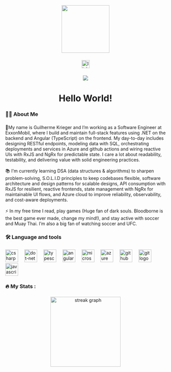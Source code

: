 <div align="center">
  <img height="150" src="https://media3.giphy.com/media/v1.Y2lkPTc5MGI3NjExdGQ0cm5ub3ZsYm1zNXRkZmcwbzNvNnF5OGpjbTNpaXV2MnZ4dDM1OCZlcD12MV9pbnRlcm5hbF9naWZfYnlfaWQmY3Q9Zw/oK257YkUTwuWc/giphy.gif"  />
</div>

###

<div align="center">
  <a href="https://br.linkedin.com/in/guilherme-krieger-aa684b137" target="_blank">
    <img src="https://img.shields.io/static/v1?message=LinkedIn&logo=linkedin&label=&color=0077B5&logoColor=white&labelColor=&style=for-the-badge" height="25" alt="linkedin logo"  />
  </a>
</div>

###

<div align="center">
  <img src="https://visitor-badge.laobi.icu/badge?page_id=GAWK96.GAWK96&"  />
</div>

###

<h1 align="center">Hello World!</h1>

###

<h3 align="left">👩‍💻  About Me</h3>

###

<p align="left">🔭My name is Guilherme Krieger and I’m working as a Software Engineer at ExxonMobil, where I build and maintain full-stack features using .NET on the backend and Angular (TypeScript) on the frontend. My day-to-day includes designing RESTful endpoints, modeling data with SQL, orchestrating deployments and services in Azure and github actions and wiring reactive UIs with RxJS and NgRx for predictable state. I care a lot about readability, testability, and delivering value with solid engineering practices.<br><br>📚 I'm currently learning DSA (data structures & algorithms) to sharpen problem-solving, S.O.L.I.D principles to keep codebases flexible, software architecture and design patterns for scalable designs, API consumption with RxJS for resilient, reactive frontends, state management with NgRx for maintainable UI flows, and Azure cloud to improve reliability, observability, and cost-aware deployments.<br><br>⚡ In my free time I read, play games (Huge fan of dark souls. Bloodborne is the best game ever made, change my mind!), and stay active with soccer and Muay Thai. I’m also a big fan of watching soccer and UFC.</p>

###

<h3 align="left">🛠 Language and tools</h3>

###

<div align="left">
  <img src="https://cdn.jsdelivr.net/gh/devicons/devicon/icons/csharp/csharp-original.svg" height="40" alt="csharp logo"  />
  <img width="12" />
  <img src="https://cdn.jsdelivr.net/gh/devicons/devicon/icons/dot-net/dot-net-plain-wordmark.svg" height="40" alt="dot-net logo"  />
  <img width="12" />
  <img src="https://cdn.jsdelivr.net/gh/devicons/devicon/icons/typescript/typescript-original.svg" height="40" alt="typescript logo"  />
  <img width="12" />
  <img src="https://cdn.jsdelivr.net/gh/devicons/devicon/icons/angularjs/angularjs-original.svg" height="40" alt="angularjs logo"  />
  <img width="12" />
  <img src="https://cdn.jsdelivr.net/gh/devicons/devicon/icons/microsoftsqlserver/microsoftsqlserver-plain.svg" height="40" alt="microsoftsqlserver logo"  />
  <img width="12" />
  <img src="https://cdn.jsdelivr.net/gh/devicons/devicon/icons/azure/azure-original.svg" height="40" alt="azure logo"  />
  <img width="12" />
  <img src="https://cdn.jsdelivr.net/gh/devicons/devicon/icons/github/github-original.svg" height="40" alt="github logo"  />
  <img width="12" />
  <img src="https://cdn.jsdelivr.net/gh/devicons/devicon/icons/git/git-original.svg" height="40" alt="git logo"  />
  <img width="12" />
  <img src="https://cdn.jsdelivr.net/gh/devicons/devicon/icons/javascript/javascript-original.svg" height="40" alt="javascript logo"  />
</div>

###

<h3 align="left">🔥   My Stats :</h3>

###

<div align="center">
  <img src="https://streak-stats.demolab.com?user=GAWK96&locale=en&mode=daily&theme=dark&hide_border=false&border_radius=5&order=3" height="220" alt="streak graph"  />
</div>

###

